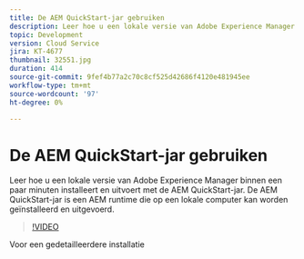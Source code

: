 ```yaml
---
title: De AEM QuickStart-jar gebruiken
description: Leer hoe u een lokale versie van Adobe Experience Manager binnen een paar minuten installeert en uitvoert met de AEM QuickStart-jar. De AEM QuickStart-jar is een AEM runtime die op een lokale computer kan worden geïnstalleerd en uitgevoerd.
topic: Development
version: Cloud Service
jira: KT-4677
thumbnail: 32551.jpg
duration: 414
source-git-commit: 9fef4b77a2c70c8cf525d42686f4120e481945ee
workflow-type: tm+mt
source-wordcount: '97'
ht-degree: 0%

---
```



# De AEM QuickStart-jar gebruiken

Leer hoe u een lokale versie van Adobe Experience Manager binnen een paar minuten installeert en uitvoert met de AEM QuickStart-jar. De AEM QuickStart-jar is een AEM runtime die op een lokale computer kan worden geïnstalleerd en uitgevoerd.

>[!VIDEO](https://video.tv.adobe.com/v/32551?quality=12&learn=on)

Voor een gedetailleerdere installatie